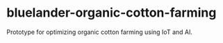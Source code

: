 # bluelander-organic-cotton-farming
Prototype for optimizing organic cotton farming using IoT and AI.
